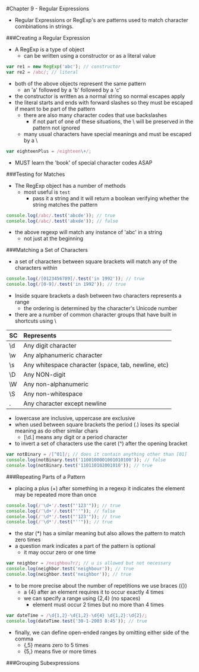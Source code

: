 #Chapter 9 - Regular Expressions

- Regular Expressions or RegExp's are patterns used to match character combinations in strings.

###Creating a Regular Expression
- A RegExp is a type of object
    - can be written using a constructor or as a literal value
```javascript
var re1 = new RegExp('abc'); // constructor
var re2 = /abc/; // literal
```
- both of the above objects represent the same pattern
    - an 'a' followed by a 'b' followed by a 'c'
- the constructor is written as a normal string so normal escapes apply
- the literal starts and ends with forward slashes so they must be escaped if meant to be part of the pattern
    - there are also many character codes that use backslashes
        - if not part of one of these situations, the \ will be preserved in the pattern not ignored
    - many usual characters have special meanings and must be escaped by a \
```javascript
var eighteenPlus = /eighteen\+/;
```
- MUST learn the 'book' of special character codes ASAP

###Testing for Matches
- The RegExp object has a number of methods
    - most useful is ```test```
        - pass it a string and it will return a boolean verifying whether the string matches the pattern
```javascript
console.log(/abc/.test('abcde')); // true
console.log(/abc/.test('abxde')); // false
```
- the above regexp will match any instance of 'abc' in a string
    - not just at the beginning

###Matching a Set of Characters
- a set of characters between square brackets will match any of the characters within
```javascript
console.log(/[0123456789]/.test('in 1992')); // true
console.log(/[0-9]/.test('in 1992')); // true
```
- Inside square brackets a dash between two characters represents a range
    - the ordering is determined by the character's Unicode number
- there are a number of common character groups that have built in shortcuts using \

| SC | Represents                                          |
| :- | :-------------------------------------------------- |
| \d | Any digit character                                 |
| \w | Any alphanumeric character                          |
| \s | Any whitespace character (space, tab, newline, etc) |
| \D | Any NON-digit                                       |
| \W | Any non-alphanumeric                                |
| \S | Any non-whitespace                                  |
| .  | Any character except newline                        |

- lowercase are inclusive, uppercase are exclusive
- when used between square brackets the period (.) loses its special meaning as do other similar chars
    - [\d.] means any digit or a period character
- to invert a set of characters use the caret (^) after the opening bracket
```javascript
var notBinary = /[^01]/; // does it contain anything other than [01]
console.log(notBinary.test('1100100001001010100')); // false
console.log(notBinary.test('110110102001010')); // true
```

###Repeating Parts of a Pattern
- placing a plus (+) after something in a regexp it indicates the element may be repeated more than once
```javascript
console.log(/'\d+'/.test("'123'")); // true
console.log(/'\d+'/.test("''")); // false
console.log(/'\d*'/.test("'123'")); // true
console.log(/'\d*'/.test("''")); // true
```
- the star (\*) has a similar meaning but also allows the pattern to match zero times
- a question mark indicates a part of the pattern is optional
    - it may occur zero or one time
```javascript
var neighbor = /neighbou?r/; // u is allowed but not necessary
console.log(neighbor.test('neighbour')); // true
console.log(neighbor.test('neighbor')); // true
```
- to be more precise about the number of repetitions we use braces ({})
    - a {4} after an element requires it to occur exactly 4 times
    - we can specify a range using {2,4} (no spaces)
        - element must occur 2 times but no more than 4 times
```javascript
var dateTime = /\d{1,2}-\d{1,2}-\d{4} \d{1,2}:\d{2}/;
console.log(dateTime.test('30-1-2003 8:45')); // true
```
- finally, we can define open-ended ranges by omitting either side of the comma
    - {,5} means zero to 5 times
    - {5,} means five or more times

###Grouping Subexpressions
